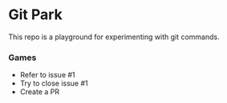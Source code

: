 # Git Park

This repo is a playground for experimenting with git commands.

### Games

- Refer to issue #1
- Try to close issue #1
- Create a PR
